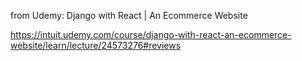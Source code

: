 from Udemy:
Django with React | An Ecommerce Website

https://intuit.udemy.com/course/django-with-react-an-ecommerce-website/learn/lecture/24573276#reviews
